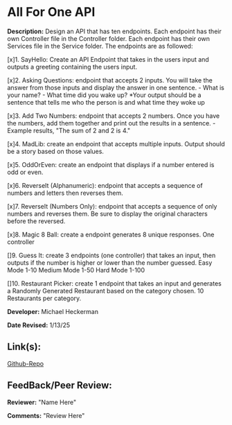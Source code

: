 # All For One API

**Description:** Design an API that has ten endpoints. Each endpoint has their own Controller file in the Controller folder. Each endpoint has their own Services file in the Service folder. The endpoints are as followed:

[x]1. SayHello: Create an API Endpoint that takes in the users input and outputs a greeting containing the users input.

[x]2. Asking Questions: endpoint that accepts 2 inputs. You will take the answer from those inputs and display the answer in one sentence.
     - What is your name? 
     - What time did you wake up?
     *Your output should be a sentence that tells me who the person is and what time they woke up

[x]3. Add Two Numbers: endpoint that accepts 2 numbers.  Once you have the numbers, add them together and print out the results in a sentence.
     - Example results, "The sum of 2 and 2 is 4."

[x]4. MadLib: create an endpoint that accepts multiple inputs.  Output should be a story based on those values.

[x]5. OddOrEven: create an endpoint that displays if a number entered is odd or even.

[x]6. ReverseIt (Alphanumeric): endpoint that accepts a sequence of numbers and letters then reverses them.

[x]7. ReverseIt (Numbers Only): endpoint that accepts a sequence of only numbers and reverses them.  Be sure to display the original characters before the reversed.

[x]8. Magic 8 Ball: create a endpoint generates 8 unique responses. One controller


[]9. Guess It: create 3 endpoints (one controller) that takes an input, then outputs if the number is higher or lower than the number guessed.
Easy Mode 1-10
Medium Mode 1-50
Hard Mode 1-100

[]10. Restaurant Picker: create 1 endpoint that takes an input and generates a Randomly Generated Restaurant based on the category chosen. 10 Restaurants per category.


**Developer:** Michael Heckerman

**Date Revised:** 1/13/25

## Link(s):

[Github-Repo](https://github.com/mkheck13/AllForOneApi)

## FeedBack/Peer Review: 

**Reviewer:** "Name Here"

**Comments:** "Review Here"
